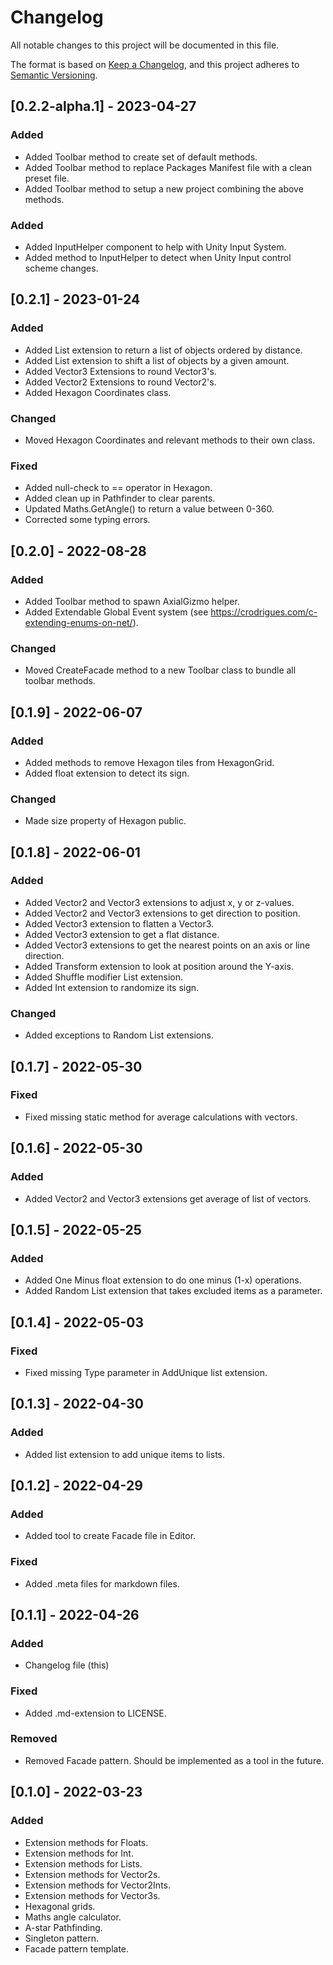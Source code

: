 # Changelog

All notable changes to this project will be documented in this file.

The format is based on [Keep a Changelog](https://keepachangelog.com/en/1.0.0/),
and this project adheres to [Semantic Versioning](https://semver.org/spec/v2.0.0.html).

## [0.2.2-alpha.1] - 2023-04-27

### Added

- Added Toolbar method to create set of default methods.
- Added Toolbar method to replace Packages Manifest file with a clean preset file.
- Added Toolbar method to setup a new project combining the above methods.

### Added

- Added InputHelper component to help with Unity Input System.
- Added method to InputHelper to detect when Unity Input control scheme changes.

## [0.2.1] - 2023-01-24

### Added

- Added List extension to return a list of objects ordered by distance.
- Added List extension to shift a list of objects by a given amount.
- Added Vector3 Extensions to round Vector3's.
- Added Vector2 Extensions to round Vector2's.
- Added Hexagon Coordinates class.

### Changed

- Moved Hexagon Coordinates and relevant methods to their own class.

### Fixed

- Added null-check to == operator in Hexagon.
- Added clean up in Pathfinder to clear parents.
- Updated Maths.GetAngle() to return a value between 0-360.
- Corrected some typing errors.

## [0.2.0] - 2022-08-28

### Added

- Added Toolbar method to spawn AxialGizmo helper.
- Added Extendable Global Event system (see https://crodrigues.com/c-extending-enums-on-net/).

### Changed

- Moved CreateFacade method to a new Toolbar class to bundle all toolbar methods.

## [0.1.9] - 2022-06-07

### Added

- Added methods to remove Hexagon tiles from HexagonGrid.
- Added float extension to detect its sign.

### Changed

- Made size property of Hexagon public.

## [0.1.8] - 2022-06-01

### Added

- Added Vector2 and Vector3 extensions to adjust x, y or z-values.
- Added Vector2 and Vector3 extensions to get direction to position.
- Added Vector3 extension to flatten a Vector3.
- Added Vector3 extension to get a flat distance.
- Added Vector3 extensions to get the nearest points on an axis or line direction.
- Added Transform extension to look at position around the Y-axis.
- Added Shuffle modifier List extension.
- Added Int extension to randomize its sign.

### Changed

- Added exceptions to Random List extensions.

## [0.1.7] - 2022-05-30

### Fixed

- Fixed missing static method for average calculations with vectors.

## [0.1.6] - 2022-05-30

### Added

- Added Vector2 and Vector3 extensions get average of list of vectors.

## [0.1.5] - 2022-05-25

### Added

- Added One Minus float extension to do one minus (1-x) operations.
- Added Random List extension that takes excluded items as a parameter.

## [0.1.4] - 2022-05-03

### Fixed

- Fixed missing Type parameter in AddUnique list extension.

## [0.1.3] - 2022-04-30

### Added

- Added list extension to add unique items to lists.

## [0.1.2] - 2022-04-29

### Added

- Added tool to create Facade file in Editor.

### Fixed

- Added .meta files for markdown files.

## [0.1.1] - 2022-04-26

### Added

- Changelog file (this)

### Fixed

- Added .md-extension to LICENSE.

### Removed

- Removed Facade pattern. Should be implemented as a tool in the future.

## [0.1.0] - 2022-03-23

### Added

- Extension methods for Floats.
- Extension methods for Int.
- Extension methods for Lists.
- Extension methods for Vector2s.
- Extension methods for Vector2Ints.
- Extension methods for Vector3s.
- Hexagonal grids.
- Maths angle calculator.
- A-star Pathfinding.
- Singleton pattern.
- Facade pattern template.